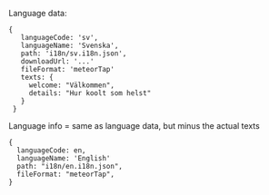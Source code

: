 Language data:

    {
       languageCode: 'sv',
       languageName: 'Svenska',
       path: 'i18n/sv.i18n.json',
       downloadUrl: '...'
       fileFormat: 'meteorTap'
       texts: {
         welcome: "Välkommen",
         details: "Hur koolt som helst"
       }
     }

Language info = same as language data, but minus the actual texts

    {
      languageCode: en,
      languageName: 'English'
      path: "i18n/en.i18n.json",
      fileFormat: "meteorTap",
    }